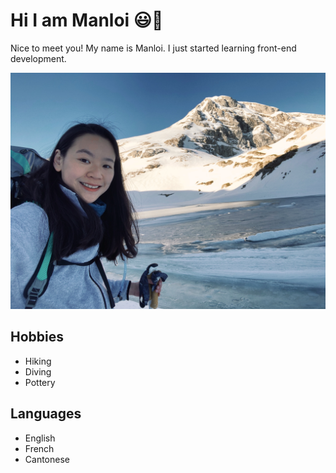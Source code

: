# Hi I am Manloi 😃👋
Nice to meet you! My name is Manloi. I just started learning front-end
development.

![manloi](./img/Manloi_pic.jpg)

## Hobbies

- Hiking
- Diving
- Pottery

## Languages

- English
- French
- Cantonese